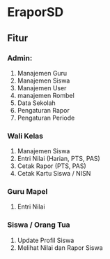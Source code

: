 # EraporSD  

## Fitur
### Admin:
1. Manajemen Guru
2. Manajemen Siswa
3. Manajemen User
4. manajemen Rombel
5. Data Sekolah
6. Pengaturan Rapor
7. Pengaturan Periode
### Wali Kelas
1. Manajemen Siswa
2. Entri Nilai (Harian, PTS, PAS)
3. Cetak Rapor (PTS, PAS)
4. Cetak Kartu Siswa / NISN
### Guru Mapel
1. Entri Nilai 

### Siswa / Orang Tua
1. Update Profil Siswa
2. Melihat Nilai dan Rapor Siswa